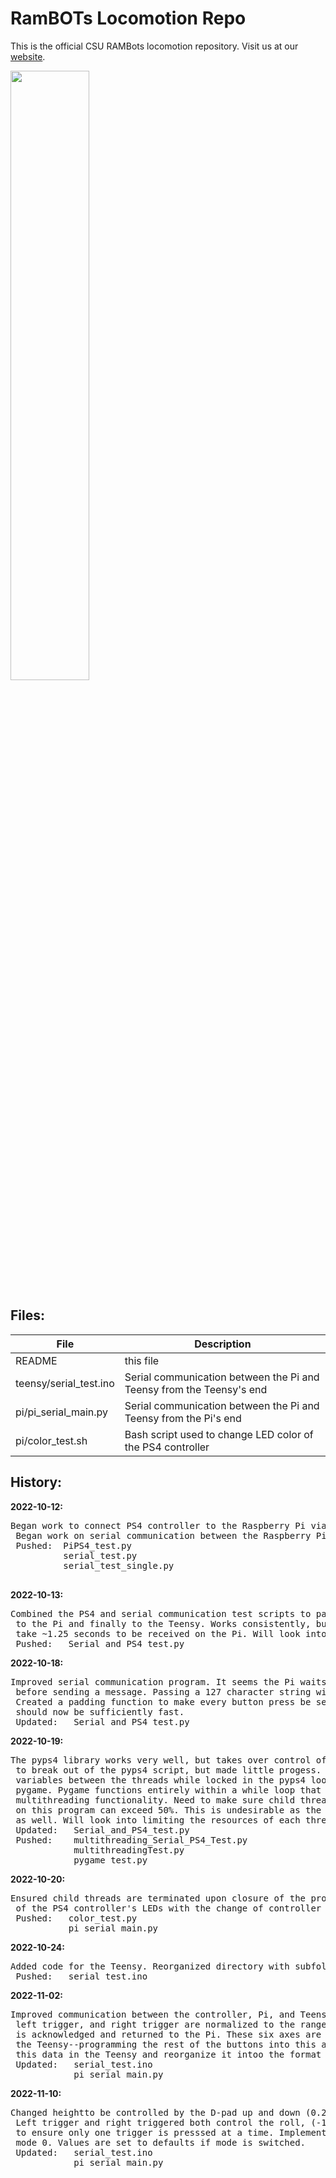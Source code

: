 # RamBOTs Locomotion Repo
                   
This is the official CSU RAMBots locomotion repository. 
Visit us at our [website](https://projects-web.engr.colostate.edu/ece-sr-design/AY22/RamBOTs).


<img src="https://user-images.githubusercontent.com/112744753/196563382-2745e707-77d6-42d5-98a0-a29530e21c9a.png" width=50% height=50%>

Files:
------

| File                       | Description           |
| ---------------------------|-------------|
| README                     | this file |
| teensy/serial_test.ino     | Serial communication between the Pi and Teensy from the Teensy's end      |
| pi/pi_serial_main.py    | Serial communication between the Pi and Teensy from the Pi's end      |
| pi/color_test.sh    | Bash script used to change LED color of the PS4 controller      |


  
History:
--------
 **2022-10-12:**  
 <pre>Began work to connect PS4 controller to the Raspberry Pi via bluetooth using the pyps4 library.
 Began work on serial communication between the Raspberry Pi and Teensy via microUSB.
 Pushed:  PiPS4_test.py
          serial_test.py
          serial_test_single.py
          </pre>

 **2022-10-13:**  
 <pre>Combined the PS4 and serial communication test scripts to pass buttons pressed on the controller
 to the Pi and finally to the Teensy. Works consistently, but with large gaps in timing. Button presses
 take ~1.25 seconds to be received on the Pi. Will look into why this is later.
 Pushed:   Serial_and_PS4_test.py
</pre>

 **2022-10-18:**  
 <pre>Improved serial communication program. It seems the Pi waits a second for the serial buffer to fill
 before sending a message. Passing a 127 character string will happen near-instantaneously, for instance.
 Created a padding function to make every button press be sent as a 127 character string. Pi-Teensy communication
 should now be sufficiently fast. 
 Updated:   Serial_and_PS4_test.py
</pre>

 **2022-10-19:**  
 <pre>The pyps4 library works very well, but takes over control of the entire program. Worked on finding a way
 to break out of the pyps4 script, but made little progess. Tried multithreading, but struggled to share
 variables between the threads while locked in the pyps4 loop. Ultimately decided to work with an older library,
 pygame. Pygame functions entirely within a while loop that can easily be entered and exited as desired. Kept
 multithreading functionality. Need to make sure child threads are killed once program stops. Also, CPU usage
 on this program can exceed 50%. This is undesirable as the machine learning program requires over 50% CPU usage
 as well. Will look into limiting the resources of each thread. 
 Updated:   Serial_and_PS4_test.py
 Pushed:    multithreading_Serial_PS4_Test.py
            multithreadingTest.py
            pygame_test.py     
</pre>


 **2022-10-20:**  
 <pre>Ensured child threads are terminated upon closure of the program. Added support for changing the color
 of the PS4 controller's LEDs with the change of controller mode.
 Pushed:   color_test.py
           pi_serial_main.py
</pre>


 **2022-10-24:**  
 <pre>Added code for the Teensy. Reorganized directory with subfolders for Pi and Teensy code
 Pushed:   serial_test.ino
</pre>

 **2022-11-02:**  
 <pre>Improved communication between the controller, Pi, and Teensy, Axes for the left joystick, right joystick,
 left trigger, and right trigger are normalized to the range [-1.0,1.0] and sent to the Teensy in an array which 
 is acknowledged and returned to the Pi. These six axes are likely the most complex values which will be sent to 
 the Teensy--programming the rest of the buttons into this array should be fairly trivial. Next step is to parse 
 this data in the Teensy and reorganize it intoo the format expected by the OpenDogV3 code.
 Updated:   serial_test.ino
            pi_serial_main.py
</pre>

 **2022-11-10:**  
 <pre>Changed heightto be controlled by the D-pad up and down (0.2,-0.2), setting to 0 when neither are pressed.
 Left trigger and right triggered both control the roll, (-1:0) on left (0:1) on right. Implemented a trigger lock
 to ensure only one trigger is presssed at a time. Implemented a mode lock to disable controls if mode is not on
 mode 0. Values are set to defaults if mode is switched.
 Updated:   serial_test.ino
            pi_serial_main.py
</pre>
